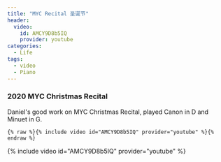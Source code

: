 ```yaml
---
title: "MYC Recital 圣诞节"
header:
  video:
    id: AMCY9D8b5IQ
    provider: youtube
categories:
  - Life
tags:
  - video
  - Piano
---
```


### 2020 MYC Christmas Recital

Daniel's good work on MYC Christmas Recital, played Canon in D and Minuet in G.



```liquid
{% raw %}{% include video id="AMCY9D8b5IQ" provider="youtube" %}{% endraw %}
```

{% include video id="AMCY9D8b5IQ" provider="youtube" %}
